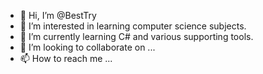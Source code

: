 - 👋 Hi, I’m @BestTry
- 👀 I’m interested in learning computer science subjects.
- 🌱 I’m currently learning C# and various supporting tools.
- 💞️ I’m looking to collaborate on ...
- 📫 How to reach me ...

<!---
BestTry/BestTry is a ✨ special ✨ repository because its `README.md` (this file) appears on your GitHub profile.
You can click the Preview link to take a look at your changes.
--->
